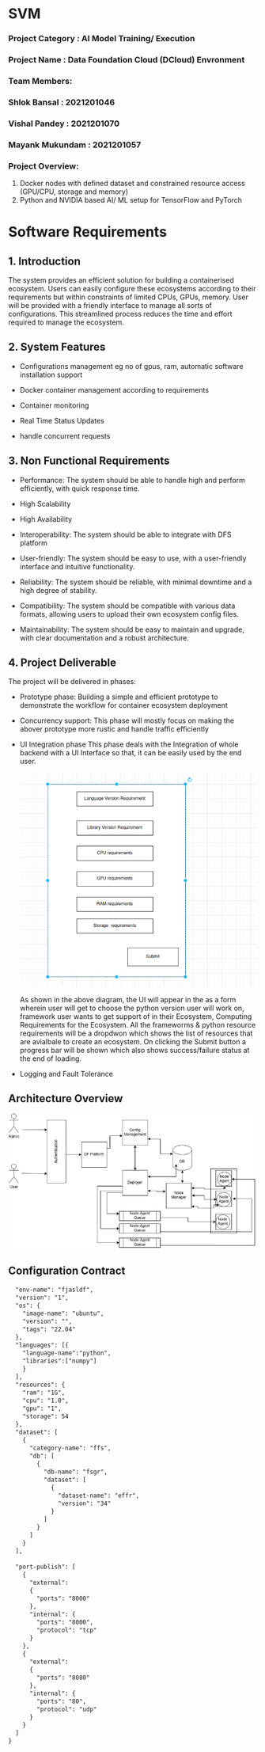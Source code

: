 # SVM
### Project Category : AI Model Training/ Execution
### Project Name : Data Foundation Cloud (DCloud) Envronment 
### Team Members:
### Shlok Bansal : 2021201046
### Vishal Pandey : 2021201070
### Mayank Mukundam : 2021201057
### Project Overview:
1. Docker nodes with defined dataset and constrained resource access (GPU/CPU, storage and memory)
2.  Python and NVIDIA based AI/ ML setup for TensorFlow and PyTorch
# Software Requirements
## 1. Introduction

The system provides an efficient solution for building a containerised ecosystem. Users can easily configure these ecosystems according to their requirements but within constraints of limited CPUs, GPUs, memory. User will be provided with a friendly interface to manage all sorts of configurations. This streamlined process reduces the time and effort required to manage the ecosystem.

## 2. System Features

- Configurations management eg no of gpus, ram, automatic software installation support 

- Docker container management according to requirements

- Container monitoring

- Real Time Status Updates

- handle concurrent requests

## 3. Non Functional Requirements

- Performance: The system should be able to handle high and perform efficiently, with quick response time.

- High Scalability

- High Availability

- Interoperability: The system should be able to integrate with DFS platform

- User-friendly: The system should be easy to use, with a user-friendly interface and intuitive functionality.

- Reliability: The system should be reliable, with minimal downtime and a high degree of stability.

- Compatibility: The system should be compatible with various data formats, allowing users to upload their own ecosystem config files.

- Maintainability: The system should be easy to maintain and upgrade, with clear documentation and a robust architecture.

## 4. Project Deliverable
The project will be delivered in phases:
- Prototype phase: Building a simple and efficient prototype to demonstrate the workflow for container ecosystem deployment
- Concurrency support: This phase will mostly focus on making the abover prototype more rustic and handle traffic efficiently
- UI Integration phase
    This phase deals with the Integration of whole backend with a UI Interface so that, it can be easily used by the end user.
    
    
    ![dfs](https://github.com/shlok2999/SVM/blob/main/dfs_new.png)

    As shown in the above diagram, the UI will appear in the as a form wherein user will get to choose the python version user will work on, framework user wants to get support of in their Ecosystem, Computing Requirements for the Ecosystem. All the frameworms & python resource requirements will be a dropdwon which shows the list of resources that are avialbale to create an ecosystem.
On clicking the Submit button a progress bar will be shown which also shows success/failure status at the end of loading.

    
      
- Logging and Fault Tolerance

## Architecture Overview
![dfs](https://github.com/shlok2999/SVM/blob/main/dfs_arch_v1.jpg)

## Configuration Contract
```{
  "env-name": "fjasldf",
  "version": "1",
  "os": {
    "image-name": "ubuntu",
    "version": "",
    "tags": "22.04"
  },
  "languages": [{
    "language-name":"python",
    "libraries":["numpy"]
    }
  ],
  "resources": {
    "ram": "1G",
    "cpu": "1.0",
    "gpu": "1",
    "storage": 54
  },
  "dataset": [
    {
      "category-name": "ffs",
      "db": [
        {
          "db-name": "fsgr",
          "dataset": [
            {
              "dataset-name": "effr",
              "version": "34"
            }
          ]
        }
      ]
    }
  ],

  "port-publish": [
    {
      "external": 
      {
        "ports": "8000"
      },
      "internal": {
        "ports": "8000",
        "protocol": "tcp"
      }
    },
    {
      "external": 
      {
        "ports": "8080"
      },
      "internal": {
        "ports": "80",
        "protocol": "udp"
      }
    }
  ]
}
```

